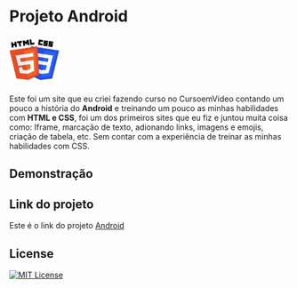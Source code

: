 # Projeto Android

<img src="imagens/HTML-CSS.png" alt="HTML-CSS" align="center" width="90">

Este foi um site que eu criei fazendo curso no CursoemVideo contando um pouco a história do <strong>Android</strong> e treinando um pouco as minhas habilidades com <strong>HTML e CSS</strong>, foi um dos primeiros sites que eu fiz e juntou muita coisa como: Iframe, marcação de texto, adionando links, imagens e emojis, criação de tabela, etc. Sem contar com a experiência de treinar as minhas habilidades com CSS.

## Demonstração



## Link do projeto

Este é o link do projeto <a href= "https://anajulialeite.github.io/projeto-android/">Android</a>

## License

[![MIT License](https://img.shields.io/badge/License-MIT-green.svg)](./LICENSE)
